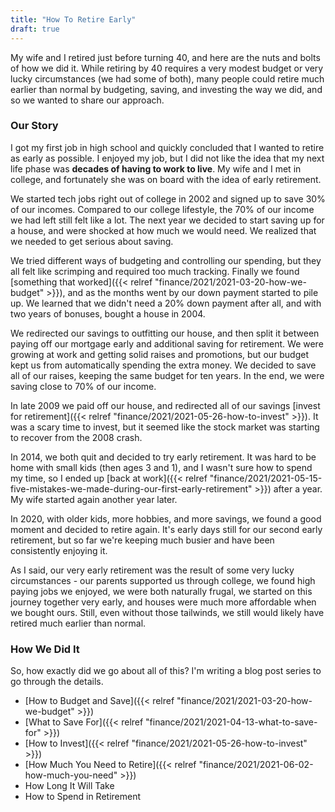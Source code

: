 ```yaml
---
title: "How To Retire Early"
draft: true
---
```


My wife and I retired just before turning 40, and here are the nuts and bolts of how we did it. While retiring by 40 requires a very modest budget or very lucky circumstances (we had some of both), many people could retire much earlier than normal by budgeting, saving, and investing the way we did, and so we wanted to share our approach.

### Our Story

I got my first job in high school and quickly concluded that I wanted to retire as early as possible. I enjoyed my job, but I did not like the idea that my next life phase was **decades of having to work to live**. My wife and I met in college, and fortunately she was on board with the idea of early retirement.

We started tech jobs right out of college in 2002 and signed up to save 30% of our incomes. Compared to our college lifestyle, the 70% of our income we had left still felt like a lot. The next year we decided to start saving up for a house, and were shocked at how much we would need. We realized that we needed to get serious about saving.

We tried different ways of budgeting and controlling our spending, but they all felt like scrimping and required too much tracking. Finally we found [something that worked]({{< relref "finance/2021/2021-03-20-how-we-budget" >}}), and as the months went by our down payment started to pile up. We learned that we didn't need a 20% down payment after all, and with two years of bonuses, bought a house in 2004.

We redirected our savings to outfitting our house, and then split it between paying off our mortgage early and additional saving for retirement. We were growing at work and getting solid raises and promotions, but our budget kept us from automatically spending the extra money. We decided to save all of our raises, keeping the same budget for ten years. In the end, we were saving close to 70% of our income.

In late 2009 we paid off our house, and redirected all of our savings [invest for retirement]({{< relref "finance/2021/2021-05-26-how-to-invest" >}}). It was a scary time to invest, but it seemed like the stock market was starting to recover from the 2008 crash.

In 2014, we both quit and decided to try early retirement. It was hard to be home with small kids (then ages 3 and 1), and I wasn't sure how to spend my time, so I ended up [back at work]({{< relref "finance/2021/2021-05-15-five-mistakes-we-made-during-our-first-early-retirement" >}}) after a year. My wife started again another year later.

In 2020, with older kids, more hobbies, and more savings, we found a good moment and decided to retire again. It's early days still for our second early retirement, but so far we're keeping much busier and have been consistently enjoying it.

As I said, our very early retirement was the result of some very lucky circumstances - our parents supported us through college, we found high paying jobs we enjoyed, we were both naturally frugal, we started on this journey together very early, and houses were much more affordable when we bought ours. Still, even without those tailwinds, we still would likely have retired much earlier than normal.

### How We Did It

So, how exactly did we go about all of this? I'm writing a blog post series to go through the details.

* [How to Budget and Save]({{< relref "finance/2021/2021-03-20-how-we-budget" >}})
* [What to Save For]({{< relref "finance/2021/2021-04-13-what-to-save-for" >}})
* [How to Invest]({{< relref "finance/2021/2021-05-26-how-to-invest" >}})
* [How Much You Need to Retire]({{< relref "finance/2021/2021-06-02-how-much-you-need" >}})
* How Long It Will Take
* How to Spend in Retirement

